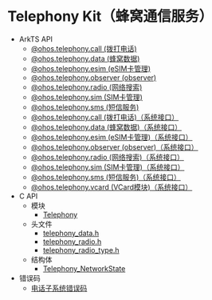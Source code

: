 # Telephony Kit（蜂窝通信服务）<!--telephony-api-->
<!--Kit: Telephony Kit-->
<!--Subsystem: Telephony-->
<!--Owner: @shao-yikai-->
<!--Designer: @wnazgul-->
<!--Tester: @jiang_99-->
<!--Adviser: @zhang_yixin13-->

- ArkTS API<!--telephony-arkts-->
  - [@ohos.telephony.call (拨打电话)](js-apis-call.md)
  - [@ohos.telephony.data (蜂窝数据)](js-apis-telephony-data.md)
  - [@ohos.telephony.esim (eSIM卡管理)](js-apis-esim.md)
  - [@ohos.telephony.observer (observer)](js-apis-observer.md)
  - [@ohos.telephony.radio (网络搜索)](js-apis-radio.md)
  - [@ohos.telephony.sim (SIM卡管理)](js-apis-sim.md)
  - [@ohos.telephony.sms (短信服务)](js-apis-sms.md)
    <!--Del-->
  - [@ohos.telephony.call (拨打电话)（系统接口）](js-apis-call-sys.md)
  - [@ohos.telephony.data (蜂窝数据)（系统接口）](js-apis-telephony-data-sys.md)
  - [@ohos.telephony.esim (eSIM卡管理)（系统接口）](js-apis-esim-sys.md)
  - [@ohos.telephony.observer (observer)（系统接口）](js-apis-observer-sys.md)
  - [@ohos.telephony.radio (网络搜索)（系统接口）](js-apis-radio-sys.md)
  - [@ohos.telephony.sim (SIM卡管理)（系统接口）](js-apis-sim-sys.md)
  - [@ohos.telephony.sms (短信服务)（系统接口）](js-apis-sms-sys.md)
  - [@ohos.telephony.vcard (VCard模块)（系统接口）](js-apis-vcard-sys.md)
    <!--DelEnd-->
- C API<!--telephony-c-->
  - 模块<!--telephony-module-->
    - [Telephony](capi-telephony.md)
  - 头文件<!--telephony-headerfile-->
    - [telephony_data.h](capi-telephony-data-h.md)
    - [telephony_radio.h](capi-telephony-radio-h.md)
    - [telephony_radio_type.h](capi-telephony-radio-type-h.md)
  - 结构体<!--telephony-struct-->
    - [Telephony_NetworkState](capi-telephony-telephony-networkstate.md)
- 错误码<!--telephony-arkts-errcode-->
  - [电话子系统错误码](errorcode-telephony.md)

